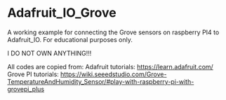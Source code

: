 # Adafruit_IO_Grove
A working example for connecting the Grove sensors on raspberry PI4 to Adafruit_IO.
For educational purposes only. 

I DO NOT OWN ANYTHING!!!

All codes are copied from:
  Adafruit tutorials: https://learn.adafruit.com/
  Grove PI tutorials: https://wiki.seeedstudio.com/Grove-TemperatureAndHumidity_Sensor/#play-with-raspberry-pi-with-grovepi_plus

